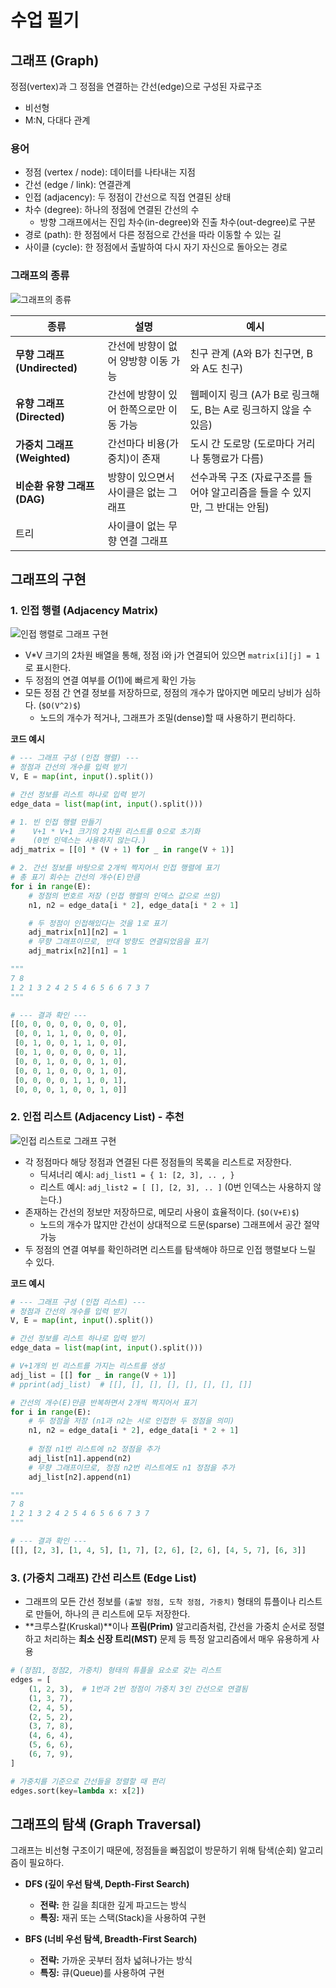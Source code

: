 # 수업 필기

## 그래프 (Graph)

정점(vertex)과 그 정점을 연결하는 간선(edge)으로 구성된 자료구조

- 비선형
- M:N, 다대다 관계

### 용어

- 정점 (vertex / node): 데이터를 나타내는 지점
- 간선 (edge / link): 연결관계
- 인접 (adjacency): 두 정점이 간선으로 직접 연결된 상태
- 차수 (degree): 하나의 정점에 연결된 간선의 수
    - 방향 그래프에서는 진입 차수(in-degree)와 진출 차수(out-degree)로 구분
- 경로 (path): 한 정점에서 다른 정점으로 간선을 따라 이동할 수 있는 길
- 사이클 (cycle): 한 정점에서 출발하여 다시 자기 자신으로 돌아오는 경로

### 그래프의 종류

![그래프의 종류](../images/graph_1.png)

| 종류 | 설명 | 예시 |
| --- | --- | --- |
| **무향 그래프 (Undirected)** | 간선에 방향이 없어 양방향 이동 가능 | 친구 관계 (A와 B가 친구면, B와 A도 친구) |
| **유향 그래프 (Directed)** | 간선에 방향이 있어 한쪽으로만 이동 가능 | 웹페이지 링크 (A가 B로 링크해도, B는 A로 링크하지 않을 수 있음) |
| **가중치 그래프 (Weighted)** | 간선마다 비용(가중치)이 존재 | 도시 간 도로망 (도로마다 거리나 통행료가 다름) |
| **비순환 유향 그래프 (DAG)** | 방향이 있으면서 사이클은 없는 그래프 | 선수과목 구조 (자료구조를 들어야 알고리즘을 들을 수 있지만, 그 반대는 안됨) |
| 트리 | 사이클이 없는 무향 연결 그래프 |  |

## 그래프의 구현

### **1. 인접 행렬 (Adjacency Matrix)**

![인접 행렬로 그래프 구현](../images/graph_2.png)

- V*V 크기의 2차원 배열을 통해, 정점 i와 j가 연결되어 있으면 `matrix[i][j] = 1`로 표시한다.
- 두 정점의 연결 여부를 $O(1)$에 빠르게 확인 가능
- 모든 정점 간 연결 정보를 저장하므로, 정점의 개수가 많아지면 메모리 낭비가 심하다. (`$O(V^2)$`)
    - 노드의 개수가 적거나, 그래프가 조밀(dense)할 때 사용하기 편리하다.

**코드 예시**

```python
# --- 그래프 구성 (인접 행렬) ---
# 정점과 간선의 개수를 입력 받기
V, E = map(int, input().split())

# 간선 정보를 리스트 하나로 입력 받기
edge_data = list(map(int, input().split()))

# 1. 빈 인접 행렬 만들기 
#    V+1 * V+1 크기의 2차원 리스트를 0으로 초기화
#    (0번 인덱스는 사용하지 않는다.)
adj_matrix = [[0] * (V + 1) for _ in range(V + 1)]

# 2. 간선 정보를 바탕으로 2개씩 짝지어서 인접 행렬에 표기
# 총 표기 회수는 간선의 개수(E)만큼
for i in range(E):
    # 정점의 번호르 저장 (인접 행렬의 인덱스 값으로 쓰임)
    n1, n2 = edge_data[i * 2], edge_data[i * 2 + 1]

    # 두 정점이 인접해있다는 것을 1로 표기
    adj_matrix[n1][n2] = 1
    # 무향 그래프이므로, 반대 방향도 연결되었음을 표기
    adj_matrix[n2][n1] = 1
```

```python
"""
7 8
1 2 1 3 2 4 2 5 4 6 5 6 6 7 3 7
"""

# --- 결과 확인 ---
[[0, 0, 0, 0, 0, 0, 0, 0],
 [0, 0, 1, 1, 0, 0, 0, 0],
 [0, 1, 0, 0, 1, 1, 0, 0],
 [0, 1, 0, 0, 0, 0, 0, 1],
 [0, 0, 1, 0, 0, 0, 1, 0],
 [0, 0, 1, 0, 0, 0, 1, 0],
 [0, 0, 0, 0, 1, 1, 0, 1],
 [0, 0, 0, 1, 0, 0, 1, 0]]
```

### **2. 인접 리스트 (Adjacency List) - 추천**

![인접 리스트로 그래프 구현](../images/graph_3.png)

- 각 정점마다 해당 정점과 연결된 다른 정점들의 목록을 리스트로 저장한다.
    - 딕셔너리 예시: `adj_list1 = { 1: [2, 3], .. , }`
    - 리스트 예시: `adj_list2 = [ [], [2, 3], .. ]` (0번 인덱스는 사용하지 않는다.)
- 존재하는 간선의 정보만 저장하므로, 메모리 사용이 효율적이다. (`$O(V+E)$`)
    - 노드의 개수가 많지만 간선이 상대적으로 드문(sparse) 그래프에서 공간 절약 가능
- 두 정점의 연결 여부를 확인하려면 리스트를 탐색해야 하므로 인접 행렬보다 느릴 수 있다.

**코드 예시**

```python
# --- 그래프 구성 (인접 리스트) ---
# 정점과 간선의 개수를 입력 받기
V, E = map(int, input().split())

# 간선 정보를 리스트 하나로 입력 받기
edge_data = list(map(int, input().split()))

# V+1개의 빈 리스트를 가지는 리스트를 생성
adj_list = [[] for _ in range(V + 1)]
# pprint(adj_list)  # [[], [], [], [], [], [], [], []]

# 간선의 개수(E)만큼 반복하면서 2개씩 짝지어서 표기
for i in range(E):
    # 두 정점을 저장 (n1과 n2는 서로 인접한 두 정점을 의미)
    n1, n2 = edge_data[i * 2], edge_data[i * 2 + 1]
    
    # 정점 n1번 리스트에 n2 정점을 추가
    adj_list[n1].append(n2)
    # 무향 그래프이므로, 정점 n2번 리스트에도 n1 정점을 추가
    adj_list[n2].append(n1)
```

```python
"""
7 8
1 2 1 3 2 4 2 5 4 6 5 6 6 7 3 7
"""

# --- 결과 확인 ---
[[], [2, 3], [1, 4, 5], [1, 7], [2, 6], [2, 6], [4, 5, 7], [6, 3]]
```

### **3. (가중치 그래프) 간선 리스트 (Edge List)**

- 그래프의 모든 간선 정보를 `(출발 정점, 도착 정점, 가중치)` 형태의 튜플이나 리스트로 만들어, 하나의 큰 리스트에 모두 저장한다.
- **크루스칼(Kruskal)**이나 **프림(Prim)** 알고리즘처럼, 간선을 가중치 순서로 정렬하고 처리하는 **최소 신장 트리(MST)** 문제 등 특정 알고리즘에서 매우 유용하게 사용

```python
# (정점1, 정점2, 가중치) 형태의 튜플을 요소로 갖는 리스트
edges = [
    (1, 2, 3),  # 1번과 2번 정점이 가중치 3인 간선으로 연결됨
    (1, 3, 7),
    (2, 4, 5),
    (2, 5, 2),
    (3, 7, 8),
    (4, 6, 4),
    (5, 6, 6),
    (6, 7, 9),
]

# 가중치를 기준으로 간선들을 정렬할 때 편리
edges.sort(key=lambda x: x[2])
```

## 그래프의 탐색 (Graph Traversal)

그래프는 비선형 구조이기 때문에, 정점들을 빠짐없이 방문하기 위해 탐색(순회) 알고리즘이 필요하다.

- **DFS (깊이 우선 탐색, Depth-First Search)**
    - **전략:** 한 길을 최대한 깊게 파고드는 방식
    - **특징:** 재귀 또는 스택(Stack)을 사용하여 구현

- **BFS (너비 우선 탐색, Breadth-First Search)**
    - **전략:** 가까운 곳부터 점차 넓혀나가는 방식
    - **특징:** 큐(Queue)를 사용하여 구현